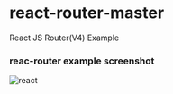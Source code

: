 # react-router-master
React JS Router(V4) Example
### reac-router example screenshot
![react](https://user-images.githubusercontent.com/20742169/27115961-27b20ec4-509c-11e7-8116-8a68e8590371.gif)
